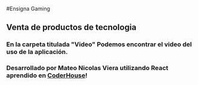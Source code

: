 #Ensigna Gaming
## Venta de productos de tecnologia
### En la carpeta titulada "Video" Podemos encontrar el video del uso de la aplicación.
### Desarrollado por Mateo Nicolas Viera utilizando React aprendido en [CoderHouse](https://www.coderhouse.com/ar/)!